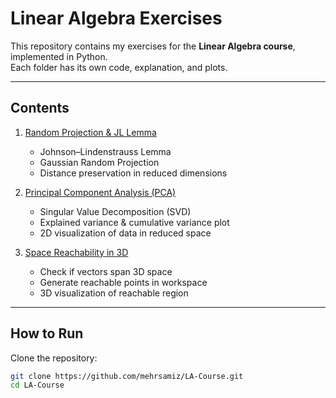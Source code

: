 #  Linear Algebra Exercises

This repository contains my exercises for the **Linear Algebra course**, implemented in Python.  
Each folder has its own code, explanation, and plots.

---

##  Contents

1. [Random Projection & JL Lemma](01-random-projection)  
   - Johnson–Lindenstrauss Lemma  
   - Gaussian Random Projection  
   - Distance preservation in reduced dimensions  

2. [Principal Component Analysis (PCA)](02-pca)  
   - Singular Value Decomposition (SVD)  
   - Explained variance & cumulative variance plot  
   - 2D visualization of data in reduced space  

3. [Space Reachability in 3D](03-space-reachability)  
   - Check if vectors span 3D space  
   - Generate reachable points in workspace  
   - 3D visualization of reachable region  

---

##  How to Run

Clone the repository:

```bash
git clone https://github.com/mehrsamiz/LA-Course.git
cd LA-Course
